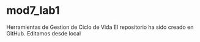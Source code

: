 # mod7_lab1
Herramientas de Gestion de Ciclo de Vida
El repositorio ha sido creado en GitHub.
Editamos desde local
